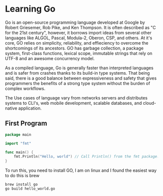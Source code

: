 # Learning Go

Go is an open-source programming language developed at Google by Robert Griesemer, Rob Pike, and Ken Thompson. It is often described as "C for the 21st century", however, it borrows import ideas from several other languages like ALGOL, Pascal, Modula-2, Oberon, CSP, and others. At it's core, GO relies on simplicity, reliability, and effieciency to overcome the shortcomings of its ancestors. GO has garbage collection, a package system, first-class functions, lexical scope, immutable strings that rely on UTF-8 and an awesome concurrency model.

As a compiled language, Go is generally faster than interpreted languages and is safer from crashes thanks to its build-in type systems. That being said, there is a good balance between expressiveness and safety that gives programmers the benefits of a strong type system without the burden of complex workflows.

The Use cases of language vary from networks servers and distributes systems to CLI's, web mobile development, scalable databases, and cloud-native application.

## First Program 

```go
package main

import "fmt"

func main() {
	fmt.Println("Hello, world") // Call Println() from the fmt package.
}
```
To run this, you need to install GO, I am on linux and I found the easiest way to do this is brew


```console
brew install go
go build hello_world.go
```
